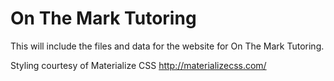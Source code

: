 # On The Mark Tutoring

This will include the files and data for the website for On The Mark Tutoring.

Styling courtesy of Materialize CSS http://materializecss.com/
